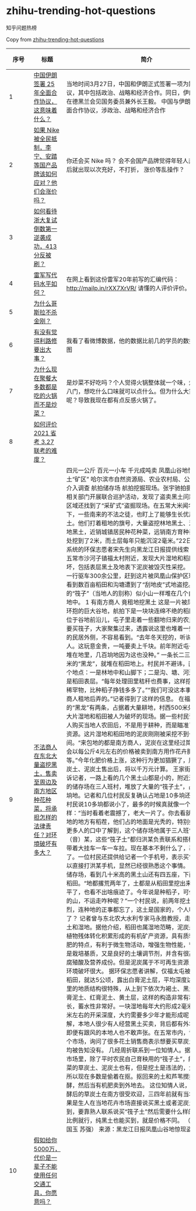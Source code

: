 # zhihu-trending-hot-questions

知乎问题热榜

Copy from [zhihu-trending-hot-questions](https://github.com/justjavac/zhihu-trending-hot-questions)

<!-- BEGIN -->
  <!-- 最后更新时间Mon Mar 29 2021 14:30:08 GMT+0800 (China Standard Time) $ -->
| 序号 | 标题 | 简介 | 提出时间 | 回答数 | 关注数 |
| ---- | ---- | ---- | -------- | ------ | ----- |
|1| [中国伊朗签署 25 年全面合作协议，这意味着什么？](https://www.zhihu.com/question/409693519)|当地时间3月27日，中国和伊朗正式签署一项为期25年的协议，其中包括政治、战略和经济合作。同日，伊朗总统鲁哈尼在德黑兰会见国务委员兼外长王毅。 中国与伊朗签署25年全面合作协议，涉政治、战略和经济合作|2020-07-26 16:07|1248|9617|
|2| [如果 Nike 被全民抵制，李宁、安踏等国产品牌该如何应对？他们会涨价吗？](https://www.zhihu.com/question/451194190)|你还会买 Nike 吗？ 会不会国产品牌觉得年轻人非我不卖，然后就出现以次充好，不打折， 涨价等乱操作？|2021-03-25 16:03|460|1301|
|3| [如何看待浙大复试倒数第一逆袭成功，413分反被刷？](https://www.zhihu.com/question/450960027)||2021-03-24 10:03|197|913|
|4| [雷军写代码水平如何？](https://www.zhihu.com/question/23832952)|在网上看到这份雷军20年前写的汇编代码：http://mailp.in/rXX7XrVR/ 请懂的人评价评价。|2014-05-19 21:05|119|1634|
|5| [为什么哥斯拉不杀金刚？](https://www.zhihu.com/question/451529208)||2021-03-27 16:03|239|469|
|6| [有没有觉得利路修要出大事？](https://www.zhihu.com/question/450542660)|我看了看微博数据，他的数据比前几的学员的数据还要好。附图|2021-03-21 19:03|111|364|
|7| [为什么现在聚餐大多数都是吃的火锅而不是炒菜？](https://www.zhihu.com/question/450776646)|是炒菜不好吃吗？个人觉得火锅整体就一个味，炒菜可以五花八门，想吃什么口味就可以点什么。但为什么大家都爱火锅呢？导致我现在都有点反感火锅了。|2021-03-23 08:03|208|565|
|8| [如何评价 2021 省考 3.27 联考的难度？](https://www.zhihu.com/question/451484681)||2021-03-27 11:03|90|343|
|9| [不法商人在东北大量盗挖黑土，售卖至周边及南方地区种花种菜，将承担怎样的法律责任？对环境破坏有多大？](https://www.zhihu.com/question/451394725)|四元一公斤 百元一小车 千元成吨卖 凤凰山谷地惊现盗掘黑土“矿区” 哈尔滨市自然资源局、农业农村局、公安局等部门已介入调查 航拍储存场 航拍挖掘现场。张宇驰拍摄 20日，哈市相关部门开展联合巡护活动，发现了盗卖黑土问题，在凤凰山区域还找到了“采矿式”盗掘现场。在五常大米闻名全国的背景下，一些南来的不法之徒，也盯上了能够生长优质稻米的黑土。他们打着租地的旗号，大量盗挖林地黑土、湿地黑土和田地黑土，近销城镇居民种花种菜，远销南方育种养花。 “最深处挖到了2米，而土层每年只能沉淀2毫米。”22日，来自公安系统的环保志愿者宋先生向黑龙江日报提供线索：在哈尔滨市五常市沙河子镇福太村附近，发现大片湿地和稻田被人为破坏，包括表层黑土及地表下泥炭被毁灭性采挖。 23日，记者一行驱车300余公里，赶到这片被凤凰山保护区环抱的谷地，看到数百亩稻田和沟塘遭到了“刮地皮”式地盗挖。尚未运走的“筏子”（当地人的别称）似小山一样堆在几个自然村边的田地中。 1 有南方商人 竟租地挖黑土 这是一片被凤凰山等山脉环抱的巨大谷地，航拍下是一块块连绵不绝的稻田。亮甸子屯位于谷地前沿儿，屯子里走着一些翻地归来的农民。听说有人要买筏子，大家聚集过来，透露说这里也堆着一些，都在成排的民居外侧，不容易看到。“去年冬天挖的，听说要卖给南方人。这玩意金贵，一吨要卖上千块。前年附近屯子就在挖，都堆在地里，几百垧地因为这也没种。” 一条长二三百米、高十几米的“黑龙”，就堆在稻田地上。村民并不避讳，直言土取自三个地点：一是林地中和山脚下；二是沟、塘、河边的草甸；三是稻田表层。“每年处理田里秸秆也费事，这样挖了粉了倒成了稀罕物，比种稻子挣钱多多了。”“我们可没这本事整，都是南方商人租地后弄的。”记者得到了这样的信息。 在福太屯外，这样的“黑龙”有两条，占据着大量耕地，村西500米处，还留存着大片湿地和稻田被人为破坏的现场。据一些村民讲，一些外地人购买当地人农田后，不是用于耕种，而是瞄准了这里的黑土资源。这片湿地和稻田地的泥炭刚刚被采挖不到一个月时间。“来包地的都是南方商人，泥炭在这里经过简要的加工后，会以每公斤4元左右的价格被卖到南方用作花卉肥料、有机土等。”今年化肥价格上涨，这种行为更加猖獗了，周边被挖的草炭土、泥炭土售出后，将以千万元计算。 王家街儿屯有村民告诉记者，一路上看的几个黑土山都是小的，附近还有一个大型的储存场在三人班村，堆放了大量的“筏子土”，占地最少10多垧地。记者和几位村民反复确认占地是10多垧还是10多亩，村民说10多垧都说小了，最多的时候真就像一个小山一样：“当时看着老震撼了，老大一片了。你去看就知道，正常种地的地方有稻茬，他们占的地面是光秃的，特别好找。” 记者从更多人的口中了解到，这个储存场地属于三人班“大队书记”洪（音）某，这些“筏子土”都归洪某负责联系和搭桥，南方老板带着大挂车一车一车拉。现在基本不剩什么了，基本都拉走了。一位村民还提供给记者一个手机号，表示买“筏子土”，可以直接打洪某手机，显然已经很熟悉这个事情。 记者来到这个储存场，看到几十米高的黑土山还有四五座，下面就是荒废的稻田。“地都撂荒两年了，土都是从稻田里挖出来的，现在稻田平了，也看不出啥痕迹了。今年说是种稻子，可你看堆这么高的山，不运走咋种呢？”一个村民说，前两年挖土挖的轰轰烈烈，连种地的正事都忘了，这土是国家的，个人咋说卖就卖了？ 记者曾与东北农大水利专家马永胜教授，走访过我省的黑土和湿地。据他介绍，稻田也属湿地范畴，泥炭是湿地中死亡植物残体转化积累形成的有机矿产资源，具有质轻、持水、保肥的特点，有利于微生物活动，增强生物性能，营养丰富，既是栽培基质，又是良好的土壤调节剂，并含有很高的有机质、腐殖酸及营养成份。但是泥炭属于不可再生资源，开采行为对环境破坏很大。 据环保志愿者讲解，仅福太屯被盗挖的湿地和稻田，就达5公顷，露出白膏泥土层，平均深度达两米多。“这里的地质结构很特殊，从上到下依次为褐土、黑土、泥炭、白膏泥土、红膏泥土、黄土层，这样的构造非常有利于水稻的生长，蓄水性非常好。一块湿地每年大约形成2毫米厚的泥炭，2米左右的开采深度，大约需要多少年才能形成呢？” 记者了解，本地人很少有人经营黑土买卖，背后都有外地人在运作，即便有跟风的本地人也不敢声张。在五常市内，记者走访了多个市场，询问了很多花土销售商表示想要买草炭土或者黑土，均被告知没有。 几经周折联系到一位知情人。据他介绍，一些市场里，除了平时农民自己育秧用的“筏子土”，能够种花、种菜的草炭土、泥炭土也有，但是挖土是违法的，大家都知道，所以现在多数是偷着在抠。抠回来的土和芦苇搅拌在一起发酵，然后当有机肥卖到外地去。 这位知情人说，黑土和芦苇发酵后的草炭土在南方很受欢迎，三四年前就有当地人在做。如果是生人在当地花卉市场直接说买黑土或者泥炭土，肯定买不到，要靠熟人联系说买“筏子土”然后需要什么样的黑土、什么比例就行，纯黑土也能买到，就是价格不同。 （记者 张同 李国玉 苏强） 来源：黑龙江日报凤凰山谷地惊现盗掘黑土“矿区”|2021-03-26 19:03|154|549|
|10| [假如给你5000万，代价是一辈子不能使用任何交通工具，你愿意吗？](https://www.zhihu.com/question/447033541)||2021-03-01 16:03|307|400|
|11| [2021 年中国传媒大学被指「招生存在男女不平等」现象，学校回应称「从未限制性别比例」？实际情况如何？](https://www.zhihu.com/question/451677095)|最新进展：中国传媒大学回应招生男女不平等 【招生男女不平等？中国传媒大学回应：从未限定过性别比例】#中国传媒大学回应招生性别质疑#近期，网络盛传“中国传媒大学动画专业招生男女不平等”，今年男女比例突然接近1:1，对此，中国传媒大学动画与数字艺术学院3月29日通过中国传媒大学官方微博做出了回应。中国传媒大学动画与数字艺术学院称，依据国家相关要求和动画专业的教育规律，报考学院动画专业的考生均须参加省级美术类统考并取得合格资格，在考生具备一定绘画能力的基础上，学院设置了文史哲考试、素描、命题故事漫画创作和面试等环节，全面考查考生的创新能力、叙事能力、文化素养、艺术感受等，通过招生简章已公布的考试办法及程序，择优选拔。绘画技巧仅是其中一项考查指标，招生考试中也从未限定过性别比例。 动画与数字艺术学院表示，在多年的办学实践中，学院形成了独具特色的艺术类招生选拔模式和人才培养体系，为国家培养了大量优秀的动画领域专业人才，创作了一批具有广泛影响力的优秀作品，为中国动画产业的发展做出了重要贡献。借此机会，感谢社会各界对学院的关注，学院将一如既往地欢迎有底蕴、有创意、有梦想的青年学子报考，投身祖国的动画事业。https://www.jiemian.com/article/5877054.html 考试通过的考生作品，专业角度看水平如何？招生男女不平等？中国传媒大学回应：从未限定过性别比例|界面新闻 · 中国考试通过的考生作品，专业角度看水平如何？ 学生发文：想必大家都想知道为何今年大家对三试成绩如此不满。这就看看小圈内的水平和圈外的水平差距究竟有多少。 个人水平有限，能找到的不多，但是受到不公平对待的人只会更多不会更少[可爱][可爱] （在此给不了解的大家解释一下，小圈是前90名，大圈是200+，而没入圈就说明这些学生甚至和他们差出了100名以上的排名。即使小圈内那些男生的故事再精彩，大家觉得这可能吗？） 前两张是两位小圈男生的作品，而后面是其他连证都没拿到的学生的作品。 只统计了动画专业的 被数据震撼到草草截图拼了一下大家先看看p1是今年和去年前90（传媒动画录取人数为90）的男女生对比|2021-03-28 13:03|256|645|
|12| [如何评价动画《进击的巨人》最终季 第十六集?](https://www.zhihu.com/question/451734574)|最终季Part1的最后一集，Part2将于今年冬季放送|2021-03-28 20:03|58|279|
|13| [如何看待大学生酒后强奸女同学被判三年，获缓刑四年这一判决？有哪些法律依据？](https://www.zhihu.com/question/451718320)|实在是不能理解强奸也可以判缓刑？ 【大学生酒后强奸女同学获缓刑4年】#大学生酒后强奸女同学被判3年# 浙江某大学一名男生组织学校音乐社团成员喝酒聚餐，酒后四人躺在地上睡觉休息，男生醒后将一名女同学抱至隔壁房间沙发上强行与其发生性关系。据裁判文书网公布判决书，近日浙江省绍兴市越城区人民法院判决该男生犯强奸罪，判处有期徒刑三年缓刑四年。 法院认为，被告人赵某违背妇女意志，利用妇女处于醉酒状态，强行与妇女发生性关系，其行为已构成强奸罪。被告人赵某到案后如实供述犯罪事实，依法从轻处罚；自愿认罪认罚，依法从宽处理；已赔偿被害人并获得谅解，酌情从轻处罚。根据被告人的犯罪情节和认罪悔罪表现，依法适用缓刑。被告人及辩护人就此提出的意见，本院予以采纳。法院判决被告人赵某犯强奸罪，判处有期徒刑三年，缓刑四年。（北京青年报）http://china.qianlong.com/2021/0328/5586123.shtml大学生酒后强奸女同学获缓刑4年 法院回应为何轻判http://china.qianlong.com/2021/0328/5586123.shtml大学生酒后强奸女同学获缓刑4年 获得谅解酌情从轻处罚|2021-03-28 18:03|346|1427|
|14| [有什么网名一用就感觉这人很「哇塞」？](https://www.zhihu.com/question/446019130)||2021-02-23 22:02|410|2287|
|15| [600只狗被救后死伤成群，救助基地只拍视频不救狗，如何看待爱心平台乱象丛生？](https://www.zhihu.com/question/451673917)|3月12日，女子跟踪运狗车3天救600多条狗事件引起广泛关注，王女士拦停运狗车，救下600多只狗后获得全网点赞，但老疯杨救助基地负责人表示，王女士没有妥善安置这些狗狗，其他救助基地不仅不帮忙“分流”，还只顾在现场“拍视频”，此外，爱心平台乱象丛生，甚至款项仅在微信等社交平台结算… https://ishare.ifeng.com/c/s/v004D2rL--aBrRinX8M1DyTWuUkwKLHq3AEior--5-_muFVuh0__?from=ucms_web|2021-03-28 13:03|67|223|
|16| [如何评价网红艾比 abbily 完成性别重置？](https://www.zhihu.com/question/451678664)|个人对于这件事情觉得没什么，每个人的出生背景和成长经历不一样，如何选择都是自己的事情，能不辜负自己就可以了。但是个人看微博时看到了一些其他观点的评论:“你这样对得起你父母吗”“如果国家的男性都娘化了那国家未来怎么办？”“心理变态吗？”… 看到这些不禁让我陷入了沉思。男性娘化对于社会来说是一件有益有害还是无关紧要的事情？如果未来很多男性变的阴柔娘化了真的会影响国力吗？如果有性别认知障碍应该如何处理和父母的关系 呢？|2021-03-28 13:03|309|750|
|17| [你见过哪些结婚作死的行为？](https://www.zhihu.com/question/268605958)|比如接亲故意为难什么的|2018-03-12 01:03|132|1356|
|18| [女生们会喜欢桃总（美队的扮演者）的身材吗？](https://www.zhihu.com/question/448621247)||2021-03-10 17:03|83|188|
|19| [东京奥组委确认东京奥运会不接待外国观众，这会带来哪些影响？](https://www.zhihu.com/question/450368491)|3月20日晚，东京奥组委与国际奥委会等五方举行会谈后正式宣布：今年夏季的东京奥运会及残奥会不接待国外观众。 3月20日晚，东京奥运会和残奥会组委会主席桥本圣子、东京都知事小池百合子、日本奥运担当大臣丸川珠代、国际奥委会主席巴赫、国际残奥委会主席帕森斯举行视频会谈，对东京奥运会观众问题进行讨论。人民日报-有品质的新闻|2021-03-20 18:03|82|298|
|20| [韩国 2020 年高考报名人数低于总招生人数，韩国低生育率或致高校倒闭潮，会带来哪些问题？](https://www.zhihu.com/question/451803760)|韩国低生育率现象带来诸多社会问题。由于学生数量减少，韩国部分高校已经出现招生困难。据统计，2020年韩国高考人数为493433人，是1994年以来首次跌破50万人；同时，2020学年高考报名人数首次低于总招生人数。 韩国教育界人士普遍担心，这种招不满的现象将持续下去，进而引发大学倒闭潮。尽管韩国政府早在十几年前就不断推出相关措施，缓解低生育率现象，不过显然成效不足。韩国现在的年轻人甚至被称为“三抛”的一代。“三抛”指抛弃恋爱、结婚、生子。（央视财经）|2021-03-29 09:03|40|122|
|21| [《太吾绘卷》《鬼谷八荒》这类游戏对电脑的要求并不高，而且玩法很适合手游，为什么却是先出现在电脑上呢？](https://www.zhihu.com/question/449402890)|回家晚上只能玩一两个小时的游戏，我就得纠结到底是玩鬼谷八荒呢，还是玩3A大作，甚至3A游戏看两段剧情就该关机了。而上下班路上一个多小时，我却只能刷知乎。|2021-03-15 08:03|69|165|
|22| [如果你可以免费使用一辆劳斯莱斯幻影 24 小时，你会用来干什么？](https://www.zhihu.com/question/445380851)|默认该汽车不可以被更换部件以及买卖给他人。|2021-02-20 13:02|80|135|
|23| [如何看待小米11 Ultra 全球首发的高透泄压阀技术?相较于普通ip68手机有多大区别?](https://www.zhihu.com/question/451709456)|这种来自与专业潜水手表的技术，使用后相较于普通ip68手机有多大区别呢？|2021-03-28 17:03|43|108|
|24| [给你一个亿但是全世界的玩具车都会追杀你，你会毫不犹豫的答应吗？](https://www.zhihu.com/question/451645568)||2021-03-28 10:03|195|324|
|25| [联想 2021 款拯救者性能释放是不是有点做的过头了？](https://www.zhihu.com/question/451676287)|我觉得性能释放没必要那么极致，能有个100W就很好了，130W会不会特别耗电，不环保而且续航不好|2021-03-28 13:03|57|151|
|26| [调剂的人最后怎么样了？](https://www.zhihu.com/question/449937362)|真的甘心吗？|2021-03-18 08:03|141|330|
|27| [男朋友经常自己悄悄打游戏，到底是怎么想的？](https://www.zhihu.com/question/450289773)|当然仅仅是单纯的打游戏，我也不反对他玩，只要让我知道他在做什么，就好，那样我也不会时不时地等着他回消息，可他为什么总不跟我说？|2021-03-20 09:03|68|234|
|28| [2021 年三月计算机二级考试难度如何？你有什么想说的？](https://www.zhihu.com/question/451495830)|我是28号考的，也就复习了大概一个月，听今天考的同学说这次好难，好多都是新题，我感觉我复习的超级不充分，更紧张了，有没有今天考过的宝贝能给点建议啊，救救孩子吧|2021-03-27 12:03|123|170|
|29| [如果给你2000万人民币，拿到钱的瞬间不再有“快乐”的感觉，你愿意么？](https://www.zhihu.com/question/451036387)|快乐包括爱情、收获、成就感等任何形式的快乐。因为在拿到钱瞬间失去快乐，所以拿到钱的这个快乐你也体会不到。 这个钱想赚的应该没那么多了吧|2021-03-24 17:03|299|440|
|30| [如何突破自己的颜值上限？](https://www.zhihu.com/question/414919472)|本人颜值底子一般般，肤色偏暗黄，鼻子有点塌，皮肤容易出油和长痘痘。 高中忙着搞学习，周围小伙伴也天天素面朝天不修边幅，大家都这样所以我也没太在乎好看不好看。 大学时专业是理科，天天研究论文做实验忙成狗，也没时间研究护肤穿搭，那会儿看见其他小伙伴晒照仿佛变了个人，瞬间感觉自己变丑了。 真正受到打击是最近。6月份毕业后就开始找工作，最近的几次面试都以失败告终，面试官和闺蜜都有旁敲侧击地让我拾掇一下自己，感觉自己真的丑到工作都找不到了吗？ 真的是想好好收拾一下外表了，但不知道从哪里下手。大神们求支招！有什么突破自己颜值上限的方法呀？ Ps：本人思想比较传统，不想整容，包括微整。|2020-08-17 16:08|979|20154|
|31| [如何看待苹果疯狂收购 25 家 AI 公司？体现了哪些行业趋势？科技巨头将在人工智能领域如何发展？](https://www.zhihu.com/question/451365355)|近年来，“人工智能”逐渐成为科技行业最火热的概念之一。科技巨头们纷纷追逐“人工智能”，使得该领域产生了不少收购交易案例。据媒体报道，过去五年里，在收购人工智能公司的数量上，苹果公司在科技行业内排名第一。 全球知名数据分析公司GlobalData发布的一份报告显示，2016年到2020年，苹果一共收购了25家人工智能公司，数量超过埃森哲、谷歌、微软和Facebook。据悉，苹果收购的人工智能公司包括Silk Labs、Turi、Drive.ai、Unductiv、Voysis、PullString等。苹果在收购这些公司时比较低调，并未公布详细内容，但其收购一般是为了获得先进的技术或优秀的人才，这将增强苹果的机器学习以及Siri语音助手产品实力。 其中，Unductiv的技术有助于改进Siri的数据，Voysis可以提升Siri的自然语言处理技术，PullString可以帮助Siri和第三方iOS应用软件整合。 撰写报告的分析师尼森（Nicklas Nilsson）表示，在语音助手领域，苹果Siri是最早诞生的，但是它在智能程度方面落后于两大对手，这种劣势也影响到了苹果在智能音箱市场的表现。为了追赶谷歌的“谷歌助手”以及亚马逊的Alexa，苹果在人工智能领域展开疯狂收购。 值得一提的是，苹果CEO库克今年2月表示，在过去六年时间里，苹果已经收购了大约100家新创公司。库克表示，苹果对于任何规模公司的并购都保持开放态度，但是更加关注小规模、创新型公司，他们的技术可以弥补苹果的产品，收购之后也有利于目标公司的发展。|2021-03-26 16:03|30|238|
|32| [减肥有什么冷知识？](https://www.zhihu.com/question/334673162)|如题|2019-07-13 06:07|690|11000|
|33| [《英雄联盟》克制永恩的英雄是谁？](https://www.zhihu.com/question/415548253)|昨天对线永恩，被对面打爆了，新英雄谁可以克制他，我用大锤子都拉不住他，小法也控不住，太飘了这英雄！|2020-08-19 10:08|141|174|
|34| [21 科软的录取结果出来了，你有什么想说的？未来有什么计划或打算？](https://www.zhihu.com/question/451497351)||2021-03-27 12:03|42|221|
|35| [如何评价《英雄联盟》新英雄「灵罗娃娃」格温预告？](https://www.zhihu.com/question/451432732)|由爱织生 | 灵罗娃娃 格温 英雄预告|2021-03-26 23:03|30|50|
|36| [如何看待特斯拉官方对「发生碰撞时行车记录仪事发视频消失」的回应？](https://www.zhihu.com/question/451652796)|此前有特斯拉 Model 3 用户反应撞车事故时行车记录仪事发内容消失。事件前情：如何看待 Model 3 自动驾驶时方向盘卡死撞树且气囊未弹出，行车记录仪事发时的视频消失？ 知乎站内引发用户大讨论，发现国内和海外也出现多起事故期间行车记录仪内容缺失无法印证的情况。 知乎用户@三青在参与制作「拆车实验室」、做特斯拉 Model Y AEB 测试实验时也发现了同类问题，并对特斯拉行车记录仪触发机制和工作原理提出质疑，再次引发知乎用户讨论，集体呼吁特斯拉 OTA，弥补设计缺陷。 特斯拉官号日前在相关内容下做出回复如下：|2021-03-28 11:03|32|149|
|37| [为什么大部分日本动画、漫画故事发生地都在东京？](https://www.zhihu.com/question/450567465)|感觉看的大部分日本动画、漫画里的故事都发生在东京，比如《蜡笔小新》《东京喰种》《名侦探柯南》等。 当然我看过的日本动画、漫画比较少，就是好奇，别骂我 。|2021-03-21 22:03|37|155|
|38| [2021年了，还有人认为英特尔（Intel）处理器比超威半导体（AMD）的稳定吗？](https://www.zhihu.com/question/449486157)|老是看到有人在问AMD是不是没有Intel稳定，AMD是不是BUG多。 作为一个20多年的intel忠实用户，基本上每一代都用过，目前现役的个人电脑中还有20个Intel平台的。今年开始用AMD Ryzen R9 5950X和线程撕裂者3990X，除了感受到性能提升以外，还真没感觉有其他什么不一样，也没有遇到任何不稳定的情况发生。 2021年了，锐龙平台也发展到四代5000系列了，可是为什么直到现在网上很多人连都没有试过却依然认为AMD没有Intel稳定，难道稳不稳定不靠事实说话只靠感觉的吗？这世上所有的人与物都是在不断发展和变化的，观点不也应该是吗？ 下面我贴出我今年搭建的两套AMD平台的配置和跑分图。欢迎大家积极讨论。|2021-03-15 17:03|102|211|
|39| [有哪些惊艳你的冷门短句？](https://www.zhihu.com/question/371506951)|现阶段在收集短句，希望得到各位的好回答。每个人惊艳的标准都不一样，但是一定要冷门。最后给大家mua一个(。’▽’。)♡|2020-02-13 01:02|281|3337|
|40| [那些远嫁的姑娘，后来怎么样了？](https://www.zhihu.com/question/50719803)|跟对象谈了三年了，前些天无意中看到一个帖子，跟远嫁有关的，有点害怕。 裙|2016-09-17 15:09|342|1234|
|41| [什么是渐进式延迟退休？关于延迟退休，大家在担忧什么？](https://www.zhihu.com/question/447504201)|延迟退休是近年来社会各界一直高度关注的一个话题。 近日，国务院新闻办举行就业和社会保障情况新闻发布会，人力资源和社会保障部副部长游钧表示：实施渐进式的延迟法定退休年龄，是从我国经济社会发展的全局出发作出的一个重大决策。目前，人社部正会同相关部门在研究具体的改革方案。 何为渐进式延迟退休？世界各国是如何应对老龄化问题的？关于延迟退休，大家在担忧什么？如何让“政策”走稳，避免新的矛盾？https://mp.weixin.qq.com/s/0QzHgDbmzhUyLuYH3JzXVA|2021-03-04 09:03|104|310|
|42| [为什么总有人错把平台当能力？](https://www.zhihu.com/question/450065172)||2021-03-18 21:03|63|250|
|43| [编程真的有现在网上传的那么简单吗？](https://www.zhihu.com/question/451635771)|现在知乎上有很多声音说谁都可以编好程序，但是好程序还是要有一些的学科支撑吧，没学过一些学科容易进入瓶颈吧。相反有的人说通过经验谁都可以变成大牛。。。 要是你不学好微积分，复变函数与积分变换，高等代数，椭圆几何，双曲几何，概率统计，拓扑学，还有掌握硬件（比如英特尔出的超长的硬件手册），汇编语言这些东西，你怎么把程序编好？ 不是说一流的程序员是靠数学吗？ 而且最快的代码也是用汇编语言写的，因特尔发布过一个超长的册子，里面详尽地记载了硬件的各种特性，只有完全了解了这些才能最大限度地发挥硬件的性能。|2021-03-28 08:03|47|156|
|44| [考科目四有什么技巧？](https://www.zhihu.com/question/327047518)||2019-05-30 14:05|489|2035|
|45| [有城府的领导都是什么表现？](https://www.zhihu.com/question/299985054)|经常听同事说前领导很有城府，升迁速度特别快，所以想知道有城府的领导都是如何对上司如何对员工的？|2018-10-25 20:10|21|137|
|46| [在南京，你心中高品质的房子是什么样的？](https://www.zhihu.com/question/451564840)|房子是一种选择，选择一处房子，就是选择一种生活。 高品质的房子，又是什么样的？ 它承载着我们对美好生活的向往，是我们永远的牵挂，是最温馨的港湾。它既决定着家的美观与舒适，又代表着我们对生活品质的追求，置身其中能感受到对美好生活的热爱。 当「品质」与「生活」牵手，你心目中高品质的房子是怎样的？ 本问题由知乎城市-南京联合金茂南京联合发起，我们欢迎你用视频、图片、文字的形式与我们分享你的想法，并为大家设立了四个奖项。 一等奖：1 名，奖品为 1000 元京东消费卡一张； 二等奖：1 名，奖品为 500 元京东消费卡一张； 三等奖：150 名，奖品为 10 元现金微信红包。 截止在 4 月 30 日前，根据回答点赞数量排名，点赞最多回答的用户获得一等奖，以此类推。回答要求：字数需满足 150 字以上。|2021-03-27 20:03|25|50|
|47| [如何看待艾尔迪亚人和马莱人口中的历史不统一?](https://www.zhihu.com/question/451055553)|在吉克爷爷跟吉克讲述艾尔迪亚人的历史的时候有这么一段 然后在格里沙口中的这段历史又是另一个样子 懂得都懂，这都已经算是明示了吧，触及到了这么敏感的话题，我不知道jsc写这段的时候是抱着怎么样的心情和观点去写的，自从把帕岛代入岛国之后我是越来越没心情看了，生怕会成为下一个731学院。这里面本来就一直在丑化马莱人，对艾尔迪亚人的罪恶一略而过，自然大家都偏向相信艾尔迪亚人的历史。再者，如果是岛国人看了这段，那铁定会认为马莱人的历史是编的，jsc到底啥意思，我真的不敢细想了，大家怎么看？|2021-03-24 19:03|26|32|
|48| [如何评价《神奇女侠1984》？](https://www.zhihu.com/question/280999049)|原文：《神奇女侠1984》导演发剧照确认戴安娜男友史蒂夫·特雷弗回归续集《神奇女侠》导演Patty Jenkins 确认续作《神奇女侠1984》戴安娜男友史蒂夫·特雷弗（克里斯·派恩）将回归，并且公布了续作的第一张剧照，《神奇女侠1984》预定2019年11月1日北美上映，女主角盖尔·加朵(Gal Gadot)也发推曝光了另一张剧照，神奇女侠戴安娜来到了美苏冷战时期1984年。|2018-06-14 14:06|79|148|
|49| [买手机的时候心里纠结吗？现货备货会影响你的购买决策吗？](https://www.zhihu.com/question/451102412)|我一直认为备货不足是数码圈，特别是手机圈的常态，不知是真库存不足还是饥饿营销，刚看到realme 官宣即将发布的neo现货管够，相较于等待补货，你会更愿意考虑现货产品吗？|2021-03-25 00:03|54|55|
|50| [高三生很迷惘，机械土木劝退，生化环材天坑，金融本硕柜员，计算机中年危机，请问志愿应该怎么填？](https://www.zhihu.com/question/451564768)|高三太迷惘了，本网满屏：劝退机械，远离土木，生化环材天坑，金融本硕很多只能当柜员，计算机35岁危机，请问高三学生志愿怎么填？还有活路吗？ 本人学习还可以，在省级重点中学排名中上水平，应该能上985、211大学，现在好迷茫啊！ 网上看太多了，知道的太多，果然不是什么好事情，想哭！|2021-03-27 20:03|34|75|
<!-- END -->



















































































































































































































































































































































































































































































































































































































































































































































































































































































































































































































































































































































































































































































































































































































历史归档 [./archives](./archives)

